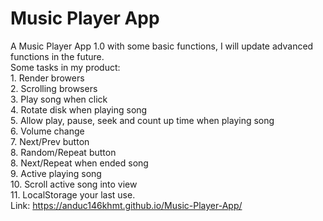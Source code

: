 # Music Player App
A Music Player App 1.0 with some basic functions, I will update advanced functions in the future. 
<br/>
Some tasks in my product: 
 <br/>   1. Render browers
  <br/>  2. Scrolling browsers
    <br/>3. Play song when click
  <br/>  4. Rotate disk when playing song
  <br/>  5. Allow play, pause, seek and count up time when playing song
 <br/>   6. Volume change
 <br/>   7. Next/Prev button
<br/>    8. Random/Repeat button
<br/>    8. Next/Repeat when ended song
 <br/>   9. Active playing song
<br/>    10. Scroll active song into view
<br/>    11. LocalStorage your last use.
<br/>Link: https://anduc146khmt.github.io/Music-Player-App/
